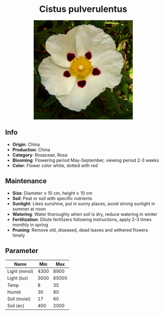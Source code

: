 <h1 align='center'>Cistus pulverulentus</h1>
<p align="center">
    <img 
        align='center'
        width='320'
        src="../images/cistus pulverulentus.png" 
        alt='Cistus pulverulentus' />
</p>

## Info

 - **Origin**: China
 - **Production**: China
 - **Category**: Rosaceae, Rosa
 - **Blooming**: Flowering period May-September, viewing period 2-3 weeks
 - **Color**: Flower color white, dotted with red

## Maintenance

 - **Size**: Diameter ≥ 10 cm, height ≥ 10 cm
 - **Soil**: Peat or soil with specific nutrients
 - **Sunlight**: Likes sunshine, put in sunny places, avoid strong sunlight in summer at noon
 - **Watering**: Water thoroughly when soil is dry, reduce watering in winter
 - **Fertilization**: Dilute fertilizers following instructions,  apply 2-3 times monthly in spring
 - **Pruning**: Remove old, diseased, dead leaves and withered flowers timely

## Parameter

| Name         | Min  | Max   |
|--------------|------|-------|
| Light (mmol) | 4300 | 8900  |
| Light (lux)  | 3000 | 65000 |
| Temp         | 8    | 35    |
| Humid        | 30   | 80    |
| Soil (moist) | 17   | 60    |
| Soil (ec)    | 400  | 2000  |